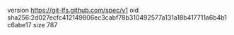 version https://git-lfs.github.com/spec/v1
oid sha256:2d027ecfc412149806ec3cabf78b310492577a131a18b417711a6b4b1c6abe17
size 787
